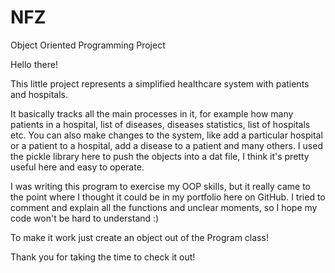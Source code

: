 # NFZ
Object Oriented Programming Project

Hello there!

This little project represents a simplified healthcare system with patients and hospitals.

It basically tracks all the main processes in it, for example how many patients in a hospital, list of diseases, diseases statistics, list of hospitals etc. 
You can also make changes to the system, like add a particular hospital or a patient to a hospital, add a disease to a patient and many others.
I used the pickle library here to push the objects into a dat file, I think it's pretty useful here and easy to operate.

I was writing this program to exercise my OOP skills, but it really came to the point where I thought it could be in my portfolio here on GitHub.
I tried to comment and explain all the functions and unclear moments, so I hope my code won't be hard to understand :)

To make it work just create an object out of the Program class!

Thank you for taking the time to check it out!
